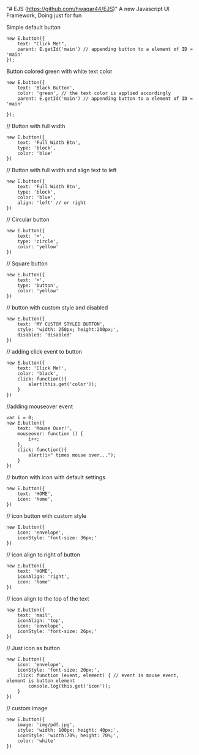 "# EJS (https://github.com/hwaqar44/EJS)" 
A new Javascript UI Framework, Doing just for fun


 Simple default button

``` 
new E.button({
    text: "Click Me!",
    parent: E.getId('main') // appending button to a element of ID = 'main'
});
```

 Button colored green with white text color

```
new E.button({
    text: 'Black Button',
    color: 'green', // the text color is applied accordingly
    parent: E.getId('main') // appending button to a element of ID = 'main'

});
```
// Button with full width
```
new E.button({
    text: 'Full Width Btn',
    type: 'block',
    color: 'blue'
})
```
// Button with full width and align text to left
```
new E.button({
    text: 'Full Width Btn',
    type: 'block',
    color: 'blue',
    align: 'left' // or right
})
```

// Circular button
```
new E.button({
    text: '+',
    type: 'circle',
    color: 'yellow'
})
```
// Square button
```
new E.button({
    text: '+',
    type: 'button',
    color: 'yellow'
})
```
// button with custom style and disabled
```
new E.button({
    text: 'MY CUSTOM STYLED BUTTON',
    style: 'width: 250px; height:200px;',
    disabled: 'disabled'
})
```
// adding click event to button
```
new E.button({
    text: 'Click Me!',
    color: 'black',
    click: function(){
        alert(this.get('color'));
    }
})
```
//adding mouseover event
```
var i = 0;
new E.button({
    text: 'Mouse Over!',
    mouseover: function () {
        i++;
    },
    click: function(){
        alert(i+" times mouse over...");
    }
})
```
// button with icon with default settings
```
new E.button({
    text: 'HOME',
    icon: 'home',
})
```
// icon button with custom style
```
new E.button({
    icon: 'envelope',
    iconStyle: 'font-size: 36px;'
})
```
// icon align to right of button
```
new E.button({
    text: 'HOME',
    iconAlign: 'right',
    icon: 'home'
})
```
// icon align to the top of the text
```
new E.button({
    text: 'mail',
    iconAlign: 'top',
    icon: 'envelope',
    iconStyle: 'font-size: 26px;'
})
```
// Just icon as button
```
new E.button({
    icon: 'envelope',
    iconStyle: 'font-size: 20px;',
    click: function (event, element) { // event is mouse event, element is button element
        console.log(this.get('icon'));
    }
})
```
// custom image
```
new E.button({
    image: 'img/pdf.jpg',
    style: 'width: 100px; height: 40px;',
    iconStyle: 'width:70%; height: 70%;',
    color: 'white'
})
```
